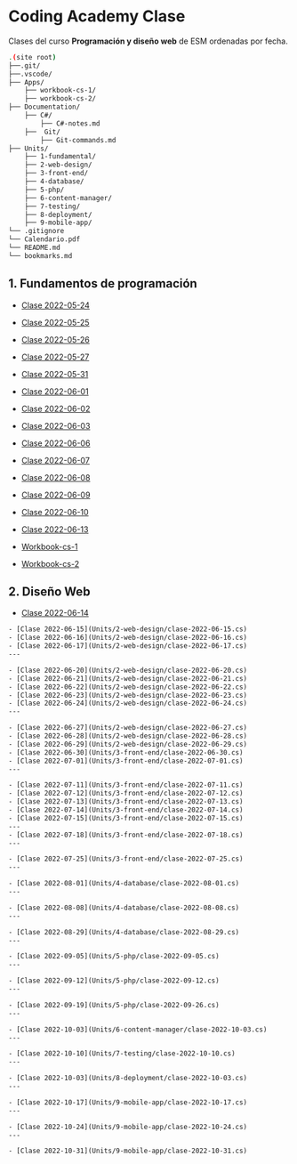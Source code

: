 # Coding Academy Clase

Clases del curso **Programación y diseño web** de ESM ordenadas por fecha.

```sh
.(site root)
├──.git/
├──.vscode/
├── Apps/
    ├── workbook-cs-1/
    ├── workbook-cs-2/
├── Documentation/
    ├── C#/
        ├── C#-notes.md
    ├──  Git/
        ├── Git-commands.md
├── Units/
    ├── 1-fundamental/
    ├── 2-web-design/
    ├── 3-front-end/
    ├── 4-database/
    ├── 5-php/
    ├── 6-content-manager/
    ├── 7-testing/
    ├── 8-deployment/
    ├── 9-mobile-app/
└── .gitignore
└── Calendario.pdf
└── README.md
└── bookmarks.md
```

## 1. Fundamentos de programación
- [Clase 2022-05-24](Units/1-fundamental/clase-2022-05-24.cs)
- [Clase 2022-05-25](Units/1-fundamental/clase-2022-05-25.cs)
- [Clase 2022-05-26](Units/1-fundamental/clase-2022-05-26.cs)
- [Clase 2022-05-27](Units/1-fundamental/clase-2022-05-27.cs)

- [Clase 2022-05-31](Units/1-fundamental/clase-2022-05-31.cs)
- [Clase 2022-06-01](Units/1-fundamental/clase-2022-06-01.cs)
- [Clase 2022-06-02](Units/1-fundamental/clase-2022-06-02.cs)
- [Clase 2022-06-03](Units/1-fundamental/clase-2022-06-03.cs)

- [Clase 2022-06-06](Units/1-fundamental/clase-2022-06-06.cs)
- [Clase 2022-06-07](Units/1-fundamental/clase-2022-06-07.cs)
- [Clase 2022-06-08](Units/1-fundamental/clase-2022-06-08.cs)
- [Clase 2022-06-09](Units/1-fundamental/clase-2022-06-09.cs)
- [Clase 2022-06-10](Units/1-fundamental/clase-2022-06-10.cs)
- [Clase 2022-06-13](Units/1-fundamental/clase-2022-06-13.cs)

- [Workbook-cs-1](Apps/workbook-cs-1//Program.cs)
- [Workbook-cs-2](Apps/workbook-cs-2//Program.cs)

## 2. Diseño Web
- [Clase 2022-06-14](Units/2-web-design/clase-2022-06-14.md)


```txt
- [Clase 2022-06-15](Units/2-web-design/clase-2022-06-15.cs)
- [Clase 2022-06-16](Units/2-web-design/clase-2022-06-16.cs)
- [Clase 2022-06-17](Units/2-web-design/clase-2022-06-17.cs)
---

- [Clase 2022-06-20](Units/2-web-design/clase-2022-06-20.cs)
- [Clase 2022-06-21](Units/2-web-design/clase-2022-06-21.cs)
- [Clase 2022-06-22](Units/2-web-design/clase-2022-06-22.cs)
- [Clase 2022-06-23](Units/2-web-design/clase-2022-06-23.cs)
- [Clase 2022-06-24](Units/2-web-design/clase-2022-06-24.cs)
---

- [Clase 2022-06-27](Units/2-web-design/clase-2022-06-27.cs)
- [Clase 2022-06-28](Units/2-web-design/clase-2022-06-28.cs)
- [Clase 2022-06-29](Units/2-web-design/clase-2022-06-29.cs)
- [Clase 2022-06-30](Units/3-front-end/clase-2022-06-30.cs)
- [Clase 2022-07-01](Units/3-front-end/clase-2022-07-01.cs)
---

- [Clase 2022-07-11](Units/3-front-end/clase-2022-07-11.cs)
- [Clase 2022-07-12](Units/3-front-end/clase-2022-07-12.cs)
- [Clase 2022-07-13](Units/3-front-end/clase-2022-07-13.cs)
- [Clase 2022-07-14](Units/3-front-end/clase-2022-07-14.cs)
- [Clase 2022-07-15](Units/3-front-end/clase-2022-07-15.cs)
---
- [Clase 2022-07-18](Units/3-front-end/clase-2022-07-18.cs)
---

- [Clase 2022-07-25](Units/3-front-end/clase-2022-07-25.cs)
---

- [Clase 2022-08-01](Units/4-database/clase-2022-08-01.cs)
---

- [Clase 2022-08-08](Units/4-database/clase-2022-08-08.cs)
---

- [Clase 2022-08-29](Units/4-database/clase-2022-08-29.cs)
---

- [Clase 2022-09-05](Units/5-php/clase-2022-09-05.cs)
---

- [Clase 2022-09-12](Units/5-php/clase-2022-09-12.cs)
---

- [Clase 2022-09-19](Units/5-php/clase-2022-09-26.cs)
---

- [Clase 2022-10-03](Units/6-content-manager/clase-2022-10-03.cs)
---

- [Clase 2022-10-10](Units/7-testing/clase-2022-10-10.cs)
---

- [Clase 2022-10-03](Units/8-deployment/clase-2022-10-03.cs)
---

- [Clase 2022-10-17](Units/9-mobile-app/clase-2022-10-17.cs)
---

- [Clase 2022-10-24](Units/9-mobile-app/clase-2022-10-24.cs)
---

- [Clase 2022-10-31](Units/9-mobile-app/clase-2022-10-31.cs)
```
